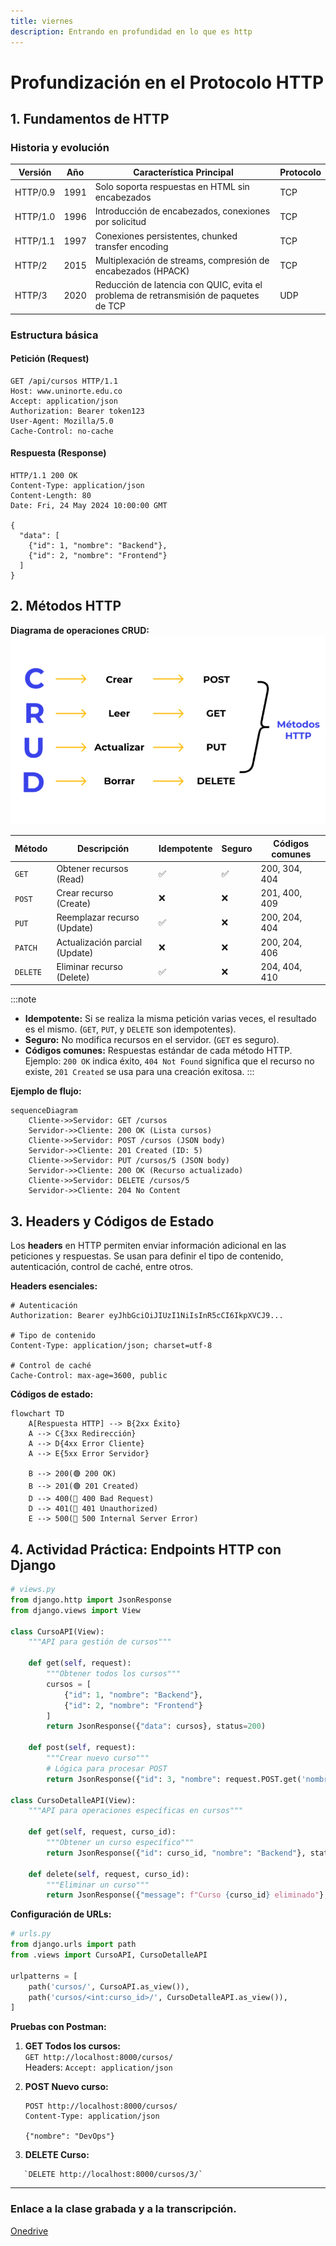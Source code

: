 ```yaml
---
title: viernes
description: Entrando en profundidad en lo que es http
---
```

# Profundización en el Protocolo HTTP

## 1. Fundamentos de HTTP

### Historia y evolución

| Versión  | Año  | Característica Principal              | Protocolo |
|-----------|------|--------------------------------|-----------|
| HTTP/0.9 | 1991 | Solo soporta respuestas en HTML sin encabezados | TCP       |
| HTTP/1.0 | 1996 | Introducción de encabezados, conexiones por solicitud | TCP       |
| HTTP/1.1 | 1997 | Conexiones persistentes, chunked transfer encoding | TCP       |
| HTTP/2   | 2015 | Multiplexación de streams, compresión de encabezados (HPACK) | TCP       |
| HTTP/3   | 2020 | Reducción de latencia con QUIC, evita el problema de retransmisión de paquetes de TCP | UDP       |

### Estructura básica

#### Petición (Request)
```http
GET /api/cursos HTTP/1.1
Host: www.uninorte.edu.co
Accept: application/json
Authorization: Bearer token123
User-Agent: Mozilla/5.0
Cache-Control: no-cache
```

#### Respuesta (Response)
```http
HTTP/1.1 200 OK
Content-Type: application/json
Content-Length: 80
Date: Fri, 24 May 2024 10:00:00 GMT

{
  "data": [
    {"id": 1, "nombre": "Backend"},
    {"id": 2, "nombre": "Frontend"}
  ]
}
```

## 2. Métodos HTTP
**Diagrama de operaciones CRUD:**  
![grafico de un diagrama CRUD](../../../assets/crud.webp)

| Método  | Descripción                     | Idempotente | Seguro | Códigos comunes       |
|---------|---------------------------------|-------------|--------|------------------------|
| `GET`   | Obtener recursos (Read)         | ✅          | ✅     | 200, 304, 404         |
| `POST`  | Crear recurso (Create)          | ❌          | ❌     | 201, 400, 409         |
| `PUT`   | Reemplazar recurso (Update)     | ✅          | ❌     | 200, 204, 404         |
| `PATCH` | Actualización parcial (Update)  | ❌          | ❌     | 200, 204, 406         |
| `DELETE`| Eliminar recurso (Delete)       | ✅          | ❌     | 204, 404, 410         |

:::note
- **Idempotente:** Si se realiza la misma petición varias veces, el resultado es el mismo. (`GET`, `PUT`, y `DELETE` son idempotentes).  
- **Seguro:** No modifica recursos en el servidor. (`GET` es seguro).  
- **Códigos comunes:** Respuestas estándar de cada método HTTP. Ejemplo: `200 OK` indica éxito, `404 Not Found` significa que el recurso no existe, `201 Created` se usa para una creación exitosa.
:::

**Ejemplo de flujo:**  
```mermaid
sequenceDiagram
    Cliente->>Servidor: GET /cursos
    Servidor->>Cliente: 200 OK (Lista cursos)
    Cliente->>Servidor: POST /cursos (JSON body)
    Servidor->>Cliente: 201 Created (ID: 5)
    Cliente->>Servidor: PUT /cursos/5 (JSON body)
    Servidor->>Cliente: 200 OK (Recurso actualizado)
    Cliente->>Servidor: DELETE /cursos/5
    Servidor->>Cliente: 204 No Content
```
## 3. Headers y Códigos de Estado

Los **headers** en HTTP permiten enviar información adicional en las peticiones y respuestas. Se usan para definir el tipo de contenido, autenticación, control de caché, entre otros.  

**Headers esenciales:**  
```http
# Autenticación
Authorization: Bearer eyJhbGciOiJIUzI1NiIsInR5cCI6IkpXVCJ9...

# Tipo de contenido
Content-Type: application/json; charset=utf-8

# Control de caché
Cache-Control: max-age=3600, public
```

**Códigos de estado:**  
```mermaid
flowchart TD
    A[Respuesta HTTP] --> B{2xx Éxito}
    A --> C{3xx Redirección}
    A --> D{4xx Error Cliente}
    A --> E{5xx Error Servidor}
    
    B --> 200(🟢 200 OK)
    B --> 201(🟢 201 Created)
    D --> 400(🔴 400 Bad Request)
    D --> 401(🔴 401 Unauthorized)
    E --> 500(🔴 500 Internal Server Error)
```

## 4. Actividad Práctica: Endpoints HTTP con Django

```python
# views.py
from django.http import JsonResponse
from django.views import View

class CursoAPI(View):
    """API para gestión de cursos"""
    
    def get(self, request):
        """Obtener todos los cursos"""
        cursos = [
            {"id": 1, "nombre": "Backend"},
            {"id": 2, "nombre": "Frontend"}
        ]
        return JsonResponse({"data": cursos}, status=200)
    
    def post(self, request):
        """Crear nuevo curso"""
        # Lógica para procesar POST
        return JsonResponse({"id": 3, "nombre": request.POST.get('nombre')}, status=201)

class CursoDetalleAPI(View):
    """API para operaciones específicas en cursos"""
    
    def get(self, request, curso_id):
        """Obtener un curso específico"""
        return JsonResponse({"id": curso_id, "nombre": "Backend"}, status=200)
    
    def delete(self, request, curso_id):
        """Eliminar un curso"""
        return JsonResponse({"message": f"Curso {curso_id} eliminado"}, status=204)
```

**Configuración de URLs:**
```python
# urls.py
from django.urls import path
from .views import CursoAPI, CursoDetalleAPI

urlpatterns = [
    path('cursos/', CursoAPI.as_view()),
    path('cursos/<int:curso_id>/', CursoDetalleAPI.as_view()),
]
```

**Pruebas con Postman:**  
1. **GET Todos los cursos:**  
   `GET http://localhost:8000/cursos/`  
   Headers: `Accept: application/json`

2. **POST Nuevo curso:**  
   ```http
   POST http://localhost:8000/cursos/
   Content-Type: application/json
   
   {"nombre": "DevOps"}
   ```

3. **DELETE Curso:**  
```
   `DELETE http://localhost:8000/cursos/3/`
```
---

### Enlace a la clase grabada y a la transcripción. 

[Onedrive](https://uninorte-my.sharepoint.com/:f:/g/personal/asprinos_uninorte_edu_co/Et-m3TfGKoxGuQ4VldDmms8BZc54a23Tc1EZIRjr3RvtGA?e=WnDo8d)
